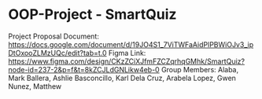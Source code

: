# OOP-Project - SmartQuiz
Project Proposal Document: https://docs.google.com/document/d/19JO4S1_7ViTWFaAidPlPBWiOJv3_ipDtOxooZLMzUQc/edit?tab=t.0
Figma Link: https://www.figma.com/design/CKzZCiXJfmFZCZqrhqGMhk/SmartQuiz?node-id=237-2&p=f&t=8kZCJLdGNLikw4eb-0
Group Members:
Alaba, Mark
Ballera, Ashlie
Basconcillo, Karl 
Dela Cruz, Arabela
Lopez, Gwen
Nunez, Matthew

